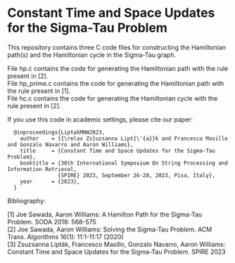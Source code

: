 # Constant Time and Space Updates for the Sigma-Tau Problem

This repository contains three C code files for constructing the Hamiltonian path(s) and the Hamiltonian cycle in the Sigma-Tau graph.

File hp.c contains the code for generating the Hamiltonian path with the rule present in [2]. \
File hp_prime.c contains the code for generating the Hamiltonian path with the rule present in [1]. \
File hc.c contains the code for generating the Hamiltonian cycle with the rule present in [2].

If you use this code in academic settings, please cite our paper:
```
  @inproceedings{LiptakMNW2023,
    author    = {{\relax Zs}uzsanna Lipt{\'{a}}k and Francesco Masillo and Gonzalo Navarro and Aaron Williams},
    title     = {Constant Time and Space Updates for the Sigma-Tau Problem},
    booktitle = {30th International Symposium On String Processing and Information Retrieval, 
                {SPIRE} 2023, September 26-28, 2023, Pisa, Italy},
    year      = {2023},
  }
```

Bibliography:

[1] Joe Sawada, Aaron Williams: A Hamilton Path for the Sigma-Tau Problem. SODA 2018: 568-575 \
[2] Joe Sawada, Aaron Williams: Solving the Sigma-Tau Problem. ACM Trans. Algorithms 16(1): 11:1-11:17 (2020) \
[3] Zsuzsanna Lipták, Francesco Masillo, Gonzalo Navarro, Aaron Williams: Constant Time and Space Updates for the Sigma-Tau Problem. SPIRE 2023
